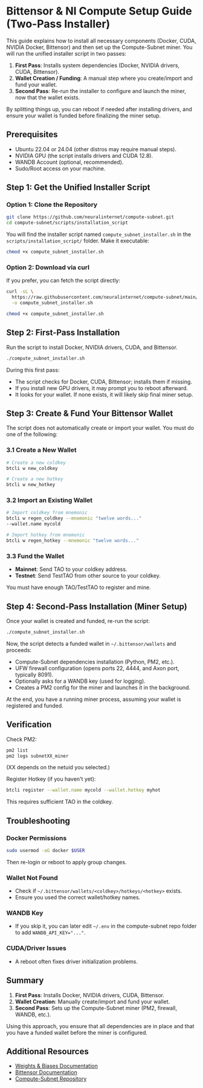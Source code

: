 # Bittensor & NI Compute Setup Guide (Two-Pass Installer)

This guide explains how to install all necessary components (Docker, CUDA, NVIDIA Docker, Bittensor) and then set up the Compute-Subnet miner. You will run the unified installer script in two passes:

1. **First Pass**: Installs system dependencies (Docker, NVIDIA drivers, CUDA, Bittensor).
2. **Wallet Creation / Funding**: A manual step where you create/import and fund your wallet.
3. **Second Pass**: Re-run the installer to configure and launch the miner, now that the wallet exists.

By splitting things up, you can reboot if needed after installing drivers, and ensure your wallet is funded before finalizing the miner setup.

## Prerequisites

- Ubuntu 22.04 or 24.04 (other distros may require manual steps).
- NVIDIA GPU (the script installs drivers and CUDA 12.8).
- WANDB Account (optional, recommended).
- Sudo/Root access on your machine.

## Step 1: Get the Unified Installer Script

### Option 1: Clone the Repository

```bash
git clone https://github.com/neuralinternet/compute-subnet.git
cd compute-subnet/scripts/installation_script
```

You will find the installer script named `compute_subnet_installer.sh` in the `scripts/installation_script/` folder. Make it executable:

```bash
chmod +x compute_subnet_installer.sh
```

### Option 2: Download via curl

If you prefer, you can fetch the script directly:

```bash
curl -sL \
  https://raw.githubusercontent.com/neuralinternet/compute-subnet/main/scripts/installation_script/compute_subnet_installer.sh \
  -o compute_subnet_installer.sh

chmod +x compute_subnet_installer.sh
```

## Step 2: First-Pass Installation

Run the script to install Docker, NVIDIA drivers, CUDA, and Bittensor.

```bash
./compute_subnet_installer.sh
```

During this first pass:

- The script checks for Docker, CUDA, Bittensor; installs them if missing.
- If you install new GPU drivers, it may prompt you to reboot afterward.
- It looks for your wallet. If none exists, it will likely skip final miner setup.

## Step 3: Create & Fund Your Bittensor Wallet

The script does not automatically create or import your wallet. You must do one of the following:

### 3.1 Create a New Wallet

```bash
# Create a new coldkey
btcli w new_coldkey

# Create a new hotkey
btcli w new_hotkey
```

### 3.2 Import an Existing Wallet

```bash
# Import coldkey from mnemonic
btcli w regen_coldkey --mnemonic "twelve words..."
--wallet.name mycold

# Import hotkey from mnemonic
btcli w regen_hotkey --mnemonic "twelve words..."
```

### 3.3 Fund the Wallet

- **Mainnet**: Send TAO to your coldkey address.
- **Testnet**: Send TestTAO from other source to your coldkey.

You must have enough TAO/TestTAO to register and mine.

## Step 4: Second-Pass Installation (Miner Setup)

Once your wallet is created and funded, re-run the script:

```bash
./compute_subnet_installer.sh
```

Now, the script detects a funded wallet in `~/.bittensor/wallets` and proceeds:

- Compute-Subnet dependencies installation (Python, PM2, etc.).
- UFW firewall configuration (opens ports 22, 4444, and Axon port, typically 8091).
- Optionally asks for a WANDB key (used for logging).
- Creates a PM2 config for the miner and launches it in the background.

At the end, you have a running miner process, assuming your wallet is registered and funded.

## Verification

Check PM2:

```bash
pm2 list
pm2 logs subnetXX_miner
```
(XX depends on the netuid you selected.)

Register Hotkey (if you haven't yet):

```bash
btcli register --wallet.name mycold --wallet.hotkey myhot
```

This requires sufficient TAO in the coldkey.

## Troubleshooting

### Docker Permissions

```bash
sudo usermod -aG docker $USER
```

Then re-login or reboot to apply group changes.

### Wallet Not Found

- Check if `~/.bittensor/wallets/<coldkey>/hotkeys/<hotkey>` exists.
- Ensure you used the correct wallet/hotkey names.

### WANDB Key

- If you skip it, you can later edit `~/.env` in the compute-subnet repo folder to add `WANDB_API_KEY="..."`.

### CUDA/Driver Issues

- A reboot often fixes driver initialization problems.

## Summary

1. **First Pass**: Installs Docker, NVIDIA drivers, CUDA, Bittensor.
2. **Wallet Creation**: Manually create/import and fund your wallet.
3. **Second Pass**: Sets up the Compute-Subnet miner (PM2, firewall, WANDB, etc.).

Using this approach, you ensure that all dependencies are in place and that you have a funded wallet before the miner is configured.

## Additional Resources

- [Weights & Biases Documentation](https://docs.wandb.ai/)
- [Bittensor Documentation](https://docs.bittensor.com/)
- [Compute-Subnet Repository](https://github.com/neuralinternet/compute-subnet)
